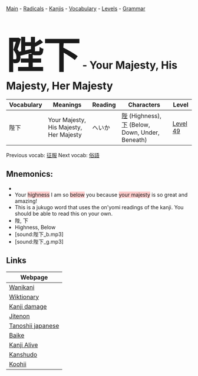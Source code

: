 <style> bigfont {font-size: 100px}</style>
[Main](../README.md) -
[Radicals](../radicals.md) -
[Kanjis](../kanjis.md) -
[Vocabulary](../vocabulary.md) -
[Levels](../levels.md) -
[Grammar](../grammar.md)
# <bigfont> 陛下</bigfont> - Your Majesty, His Majesty, Her Majesty 

| Vocabulary | Meanings | Reading | Characters | Level |
| --- | --- | --- | --- | --- |
| 陛下 | Your Majesty, His Majesty, Her Majesty | へいか |  [陛](../kanjis/陛.md) (Highness), [下](../kanjis/下.md) (Below, Down, Under, Beneath) | [Level 49](../levels/wk_level49.md) |

Previous vocab: [征服](征服.md) Next vocab: [俗語](俗語.md) 

## Mnemonics:

* 
* Your <span style="background-color:#ffcccb"> highness</span> I am so <span style="background-color:#ffcccb"> below</span> you because <span style="background-color:#ffcccb"> your majesty</span> is so great and amazing!
* This is a jukugo word that uses the on'yomi readings of the kanji. You should be able to read this on your own.
* 陛, 下
* Highness, Below
* [sound:陛下_b.mp3]
* [sound:陛下_g.mp3]


## Links 

| Webpage |
| --- |
| [Wanikani          ](https://www.wanikani.com/kanji/陛下) |
| [Wiktionary        ](https://en.wiktionary.org/wiki/陛下) |
| [Kanji damage      ](http://www.kanjidamage.com/kanji/search?utf8=✓&q=陛下) |
| [Jitenon           ](https://jitenon.com/kanji/陛下) |
| [Tanoshii japanese ](https://www.tanoshiijapanese.com/dictionary/kanji.cfm?k=陛下) |
| [Baike             ](https://baike.baidu.com/item/陛下) |
| [Kanji Alive       ](https://app.kanjialive.com/陛下) |
| [Kanshudo          ](https://www.kanshudo.com/searchmn?q=陛下) |
| [Koohii            ](https://kanji.koohii.com/study/kanji/陛下) |
